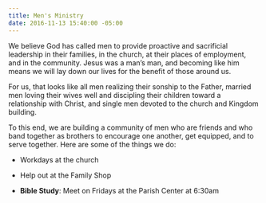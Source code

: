 ```yaml
---
title: Men's Ministry
date: 2016-11-13 15:40:00 -05:00
---
```


We believe God has called men to provide proactive and sacrificial leadership in their families, in the church, at their places of employment, and in the community. Jesus was a man’s man, and becoming like him means we will lay down our lives for the benefit of those around us.

For us, that looks like all men realizing their sonship to the Father, married men loving their wives well and discipling their children toward a relationship with Christ, and single men devoted to the church and Kingdom building.

To this end, we are building a community of men who are friends and who band together as brothers to encourage one another, get equipped, and to serve together. Here are some of the things we do:

* Workdays at the church

* Help out at the Family Shop

* **Bible Study**: Meet on Fridays at the Parish Center at 6:30am